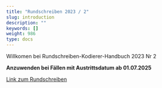 ```yaml
---
title: "Rundschreiben 2023 / 2"
slug: introduction
description: ""
keywords: []
weight: 986
type: docs
---
```



Willkomen bei Rundschreiben-Kodierer-Handbuch 2023 Nr 2
  
**Anzuwenden bei Fällen mit Austrittsdatum ab 01.07.2025**
  
<a href="https://www.bfs.admin.ch/bfs/de/home/statistiken/gesundheit/nomenklaturen/medkk/instrumente-medizinische-kodierung.assetdetail.35627951.html"
   target="_blank"
   rel="noopener noreferrer">
    Link zum Rundschreiben
</a>



